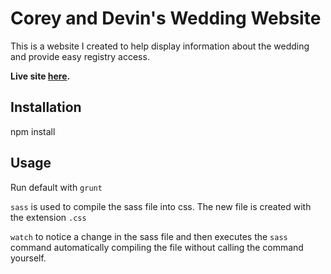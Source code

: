 # Corey and Devin's Wedding Website

This is a website I created to help display information about the wedding and provide easy registry access.

**Live site [here](http://www.coreyanddevin.com).**

## Installation

npm install

## Usage

Run default with `grunt`

`sass` is used to compile the sass file into css.
The new file is created with the extension `.css`

`watch` to notice a change in the sass file and then executes the `sass` command automatically compiling the file without calling the command yourself.
